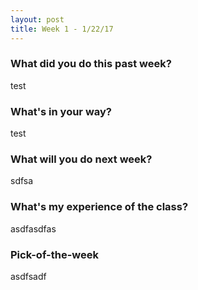 ```yaml
---
layout: post
title: Week 1 - 1/22/17
---
```


### What did you do this past week?
test

### What's in your way?
test

### What will you do next week?
sdfsa

### What's my experience of the class?
asdfasdfas

### Pick-of-the-week
asdfsadf



